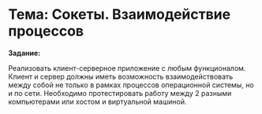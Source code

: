 # Тема: Сокеты. Взаимодействие процессов

**Задание:**

Реализовать клиент-серверное приложение с любым функционалом. Клиент и сервер
должны иметь возможность взаимодействовать между собой не только в рамках 
процессов операционной системы, но и по сети. Необходимо протестировать работу
между 2 разными компьютерами или хостом и виртуальной машиной.
